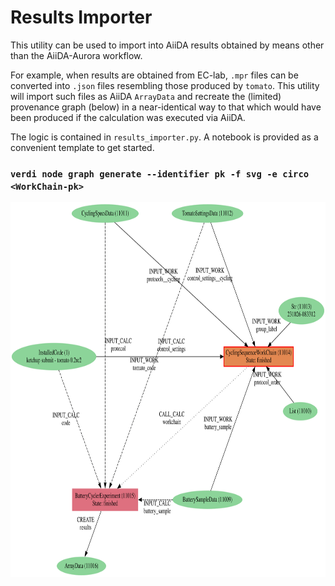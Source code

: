 # Results Importer

This utility can be used to import into AiiDA results obtained by means other than the AiiDA-Aurora workflow.

For example, when results are obtained from EC-lab, `.mpr` files can be converted into `.json` files resembling those produced by `tomato`. This utility will import such files as AiiDA `ArrayData` and recreate the (limited) provenance graph (below) in a near-identical way to that which would have been produced if the calculation was executed via AiiDA.

The logic is contained in `results_importer.py`. A notebook is provided as a convenient template to get started.

### `verdi node graph generate --identifier pk -f svg -e circo <WorkChain-pk>`

<img src="./graph.svg" alt="AiiDA provenance graph replicated from imported results" width="900" height="600" />
